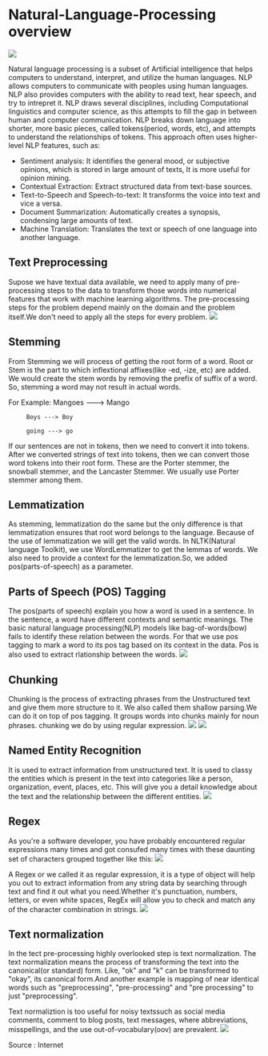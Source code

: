 # Natural-Language-Processing overview
![](https://www.xenonstack.com/images/blog/2019/12/evolution-of-nlp-xenonstack.png)

Natural language processing is a subset of Artificial intelligence that helps computers to understand, interpret, and utilize the human languages. NLP allows computers to communicate with peoples using human languages. NLP also provides computers with the ability to read text, hear speech, and try to intrepret it. NLP draws several disciplines, including Computational linguistics and computer science, as this attempts to fill the gap in between human and computer communication.
NLP breaks down language into shorter, more basic pieces, called tokens(period, words, etc), and attempts to understand the relationships of tokens. This approach often uses higher-level NLP features, such as:
- Sentiment analysis: It identifies the general mood, or subjective opinions, which is stored in large amount of texts, It is more useful for opinion mining.
- Contextual Extraction: Extract structured data from text-base sources.
- Text-to-Speech and Speech-to-text: It transforms the voice into text and vice a versa.
- Document Summarization: Automatically creates a synopsis, condensing large amounts of text.
- Machine Translation: Translates the text or speech of one language into another language.

## Text Preprocessing
Supose we have textual data available, we need to apply many of pre-processing steps to the data to transform those words into numerical features that work with machine learning algorithms.
The pre-processing steps for the problem depend mainly on the domain and the problem itself.We don't need to apply all the steps for every problem.
![](https://miro.medium.com/max/2050/1*ES5bt7IoInIq2YioQp2zcQ.png)
## Stemming
From Stemming we will process of getting the root form of a word. Root or Stem is the part to which inflextional affixes(like -ed, -ize, etc) are added. We would create the stem words by removing the prefix of suffix of a word. So, stemming a word may not result in actual words.

For Example: Mangoes ---> Mango

         Boys ---> Boy

         going ---> go
If our sentences are not in tokens, then we need to convert it into tokens. After we converted strings of text into tokens, then we can convert those word tokens into their root form. These are the Porter stemmer, the snowball stemmer, and the Lancaster Stemmer. We usually use Porter stemmer among them.
## Lemmatization
As stemming, lemmatization do the same but the only difference is that lemmatization ensures that root word belongs to the language. Because of the use of lemmatization we will get the valid words. In NLTK(Natural language Toolkit), we use WordLemmatizer to get the lemmas of words. We also need to provide a context for the lemmatization.So, we added pos(parts-of-speech) as a parameter.
## Parts of Speech (POS) Tagging
The pos(parts of speech) explain you how a word is used in a sentence. In the sentence, a word have different contexts and semantic meanings. The basic natural language processing(NLP) models like bag-of-words(bow) fails to identify these relation between the words. For that we use pos tagging to mark a word to its pos tag based on its context in the data. Pos is also used to extract rlationship between the words.
![](https://slideplayer.com/slide/5260592/16/images/2/What+is+POS+tagging+Tagged+Text+Raw+Text+POS+Tagger.jpg)
## Chunking
Chunking is the process of extracting phrases from the Unstructured text and give them more structure to it. We also called them shallow parsing.We can do it on top of pos tagging. It groups words into chunks mainly for noun phrases. chunking we do by using regular expression.
![](https://www.tutorialkart.com/wp-content/uploads/2017/06/chunker_ex.png)
![](https://encrypted-tbn0.gstatic.com/images?q=tbn%3AANd9GcSqPsHKdul3gHVJvIVc9_98nIjzAtbFrY_x6Q&usqp=CAU)
## Named Entity Recognition
It is used to extract information from unstructured text. It is used to classy the entities which is present in the text into categories like a person, organization, event, places, etc. This will give you a detail knowledge about the text and the relationship between the different entities.
![](https://i.stack.imgur.com/MD0LG.png)
## Regex
As you're a software developer, you have probably encountered regular expressions many times and got consufed many times with these daunting set of characters grouped together like this:
![](https://miro.medium.com/max/1374/1*ZXTb1lt1LYysa1yki__0Aw.gif)

A Regex or we called it as regular expression, it is a type of object will help you out to extract information from any string data by searching through text and find it out what you need.Whether it's punctuation, numbers, letters, or even white spaces, RegEx will allow you to check and match any of the character combination in strings.
![](https://i.imgur.com/KmCtFLP.png)
## Text normalization
In the tect pre-processing highly overlooked step is text normalization. The text normalization means the process of transforming the text into the canonical(or standard) form. Like, "ok" and "k" can be transformed to "okay", its canonical form.And another example is mapping of near identical words such as "preprocessing", "pre-processing" and "pre processing" to just "preprocessing".

Text normaliztion is too useful for noisy textssuch as social media comments, comment to blog posts, text messages, where abbreviations, misspellings, and the use out-of-vocabulary(oov) are prevalent.
![](https://cdn-images-1.medium.com/max/1600/1*e7Y-Rbxky5i2U6awCQILVQ.png)

Source : Internet 
